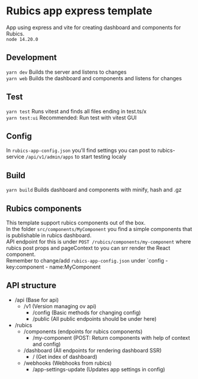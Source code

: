 # Rubics app express template

App using express and vite for creating dashboard and components for Rubics.  
`node 14.20.0`

## Development
`yarn dev` Builds the server and listens to changes  
`yarn web` Builds the dashboard and components and listens for changes

## Test
`yarn test` Runs vitest and finds all files ending in test.ts/x  
`yarn test:ui` Recommended: Run test with vitest GUI

## Config
In `rubics-app-config.json` you'll find settings you can post to rubics-service `/api/v1/admin/apps` to start testing localy 

## Build
`yarn build` Builds dashboard and components with minify, hash and .gz

## Rubics components
This template support rubics components out of the box.  
In the folder `src/components/MyComponent` you find a simple components that is publishable in rubics dashboard.  
API endpoint for this is under `POST /rubics/components/my-component` where rubics post props and pageContext to you can srr render the React component.  
Remember to change/add `rubics-app-config.json` under `config - key:component - name:MyComponent

## API structure

- /api (Base for api)
  - /v1 (Version managing ov api)
    - /config (Basic methods for changing config)
    - /public (All public endpoints should be under here)
- /rubics
  - /components (endpoints for rubics components)
    - /my-component (POST: Return components with help of context and config)
  - /dashboard (All endpoints for rendering dashboard SSR)
    - / (Get index of dashboard)
  - /webhooks (Webhooks from rubics)
    - /app-settings-update (Updates app settings in config) 